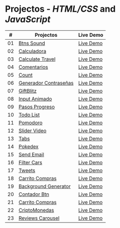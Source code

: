 # Projectos - _HTML/CSS_ and _JavaScript_

|  #  | Projectos                                                                                                                     | Live Demo                                                                         |
| :-: | --------------------------------------------------------------------------------------------------------------------------- | --------------------------------------------------------------------------------- |
| 01  | [Btns Sound](https://github.com/justin-A18/Proyectos-reto/tree/main/btns-sound) | [Live Demo](https://justin-a18.github.io/Proyectos-reto/btns-sound/) |
| 02  | [Calculadora](https://github.com/justin-A18/Proyectos-reto/tree/main/calculadora) | [Live Demo](https://justin-a18.github.io/Proyectos-reto/calculadora/) |
| 03  | [Calculate Travel](https://github.com/justin-A18/Proyectos-reto/tree/main/calculate-travel) | [Live Demo](https://justin-a18.github.io/Proyectos-reto/calculate-travel/) |
| 04  | [Comentarios](https://github.com/justin-A18/Proyectos-reto/tree/main/comentarios) | [Live Demo](https://justin-a18.github.io/Proyectos-reto/comentarios/) |
| 05  | [Count](https://github.com/justin-A18/Proyectos-reto/tree/main/count) | [Live Demo](https://justin-a18.github.io/Proyectos-reto/count/) |
| 06  | [Generador Contraseñas](https://github.com/justin-A18/Proyectos-reto/tree/main/generate) | [Live Demo](https://justin-a18.github.io/Proyectos-reto/generate/) |
| 07  | [GiftBlitz](https://github.com/justin-A18/Proyectos-reto/tree/main/gifBlitz) | [Live Demo](https://justin-a18.github.io/Proyectos-reto/gifBlitz/) |
| 08  | [Input Animado](https://github.com/justin-A18/Proyectos-reto/tree/main/input-animado) | [Live Demo](https://justin-a18.github.io/Proyectos-reto/input-animado/) |
| 09  | [Pasos Progreso](https://github.com/justin-A18/Proyectos-reto/tree/main/pasos-progreso) | [Live Demo](https://justin-a18.github.io/Proyectos-reto/pasos-progreso/) |
| 10  | [Todo List](https://github.com/justin-A18/Proyectos-reto/tree/main/todo-list) | [Live Demo](https://justin-a18.github.io/Proyectos-reto/todo-list/) |
| 11  | [Pomodoro](https://github.com/justin-A18/Proyectos-reto/tree/main/pomodoro) | [Live Demo](https://justin-a18.github.io/Proyectos-reto/pomodoro/) |
| 12  | [Slider Video](https://github.com/justin-A18/Proyectos-reto/tree/main/slider-video) | [Live Demo](https://justin-a18.github.io/Proyectos-reto/slider-video/) |
| 13  | [Tabs](https://github.com/justin-A18/Proyectos-reto/tree/main/tabs) | [Live Demo](https://justin-a18.github.io/Proyectos-reto/tabs/) |
| 14  | [Pokedex](https://github.com/justin-A18/Proyectos-reto/tree/main/pokedex) | [Live Demo](https://justin-a18.github.io/Proyectos-reto/pokedex/) |
| 15  | [Send Email](https://github.com/justin-A18/Proyectos-reto/tree/main/send-email) | [Live Demo](https://justin-a18.github.io/Proyectos-reto/send-email/) |
| 16  | [Filter Cars](https://github.com/justin-A18/Proyectos-reto/tree/main/buscador-autos) | [Live Demo](https://justin-a18.github.io/Proyectos-reto/buscador-autos/) |
| 17  | [Tweets](https://github.com/justin-A18/Proyectos-reto/tree/main/tweets) | [Live Demo](https://justin-a18.github.io/Proyectos-reto/tweets/) |
| 18  | [Carrito Compras](https://github.com/justin-A18/Proyectos-reto/tree/main/carrito-compras) | [Live Demo](https://justin-a18.github.io/Proyectos-reto/carrito-compras/) |
| 19  | [Background Generator](https://github.com/justin-A18/Proyectos-reto/tree/main/background-generator) | [Live Demo](https://justin-a18.github.io/Proyectos-reto/background-generator/) |
| 20  | [Contador Btn](https://github.com/justin-A18/Proyectos-reto/tree/main/contador) | [Live Demo](https://justin-a18.github.io/Proyectos-reto/contador/) |
| 21  | [Carrito Compras](https://github.com/justin-A18/Proyectos-reto/tree/main/carrito-compras) | [Live Demo](https://justin-a18.github.io/Proyectos-reto/carrito-compras/) |
| 22  | [CriptoMonedas](https://github.com/justin-A18/Proyectos-reto/tree/main/criptoMonedas) | [Live Demo](https://justin-a18.github.io/Proyectos-reto/criptoMonedas/) |
| 23  | [Reviews Carousel](https://github.com/justin-A18/Proyectos-reto/tree/main/reviews-carousel) | [Live Demo](https://justin-a18.github.io/Proyectos-reto/reviews-carousel/) |







